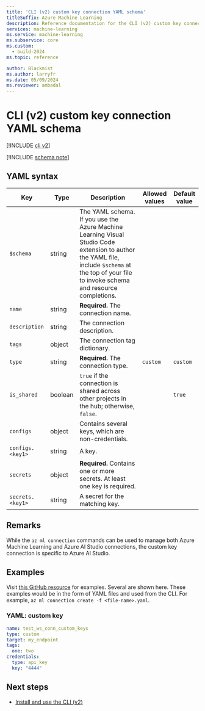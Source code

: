 ```yaml
---
title: 'CLI (v2) custom key connection YAML schema'
titleSuffix: Azure Machine Learning
description: Reference documentation for the CLI (v2) custom key connections YAML schema.
services: machine-learning
ms.service: machine-learning
ms.subservice: core
ms.custom:
  - build-2024
ms.topic: reference

author: Blackmist
ms.author: larryfr
ms.date: 05/09/2024
ms.reviewer: ambadal
---
```


# CLI (v2) custom key connection YAML schema

[!INCLUDE [cli v2](includes/machine-learning-cli-v2.md)]

[!INCLUDE [schema note](includes/machine-learning-preview-old-json-schema-note.md)]

## YAML syntax

| Key | Type | Description | Allowed values | Default value |
| --- | ---- | ----------- | -------------- | ------------- |
| `$schema` | string | The YAML schema. If you use the Azure Machine Learning Visual Studio Code extension to author the YAML file, include `$schema` at the top of your file to invoke schema and resource completions. | | |
| `name` | string | **Required.** The connection name. | | |
| `description` | string | The connection description. | | |
| `tags` | object | The connection tag dictionary. | | |
| `type` | string | **Required.** The connection type. | `custom` | `custom` |
| `is_shared` | boolean | `true` if the connection is shared across other projects in the hub; otherwise, `false`. | | `true` |
| `configs` | object | Contains several keys, which are non-credentials. | | |
| `configs.<key1>` | string | A key. | | |
| `secrets` | object | **Required.** Contains one or more secrets. At least one key is required. | | |
| `secrets.<key1>` | string | A secret for the matching key. | | |

## Remarks

While the `az ml connection` commands can be used to manage both Azure Machine Learning and Azure AI Studio connections, the custom key connection is specific to Azure AI Studio.

## Examples

Visit [this GitHub resource]() for examples. Several are shown here. These examples would be in the form of YAML files and used from the CLI. For example, `az ml connection create -f <file-name>.yaml`. 

### YAML: custom key

```yml
name: test_ws_conn_custom_keys
type: custom
target: my_endpoint
tags:
  one: two
credentials:
  type: api_key
  key: "4444"
```

## Next steps

- [Install and use the CLI (v2)](how-to-configure-cli.md)
